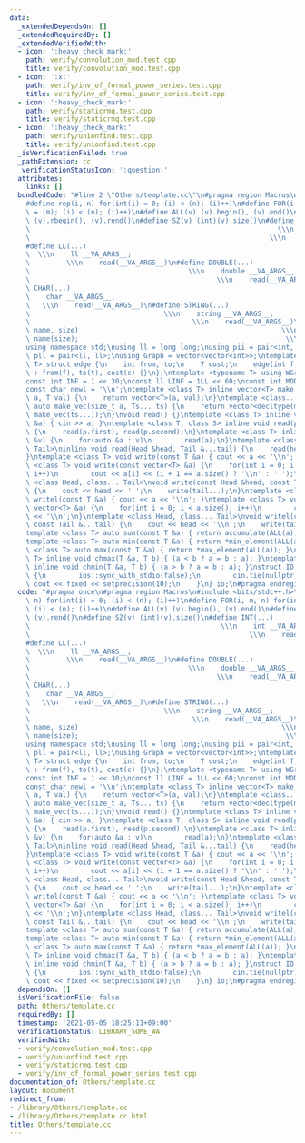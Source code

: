 ```yaml
---
data:
  _extendedDependsOn: []
  _extendedRequiredBy: []
  _extendedVerifiedWith:
  - icon: ':heavy_check_mark:'
    path: verify/convolution_mod.test.cpp
    title: verify/convolution_mod.test.cpp
  - icon: ':x:'
    path: verify/inv_of_formal_power_series.test.cpp
    title: verify/inv_of_formal_power_series.test.cpp
  - icon: ':heavy_check_mark:'
    path: verify/staticrmq.test.cpp
    title: verify/staticrmq.test.cpp
  - icon: ':heavy_check_mark:'
    path: verify/unionfind.test.cpp
    title: verify/unionfind.test.cpp
  _isVerificationFailed: true
  _pathExtension: cc
  _verificationStatusIcon: ':question:'
  attributes:
    links: []
  bundledCode: "#line 2 \"Others/template.cc\"\n#pragma region Macros\n#include <bits/stdc++.h>\n\
    #define rep(i, n) for(int(i) = 0; (i) < (n); (i)++)\n#define FOR(i, m, n) for(int(i)\
    \ = (m); (i) < (n); (i)++)\n#define ALL(v) (v).begin(), (v).end()\n#define LLA(v)\
    \ (v).rbegin(), (v).rend()\n#define SZ(v) (int)(v).size()\n#define INT(...)  \
    \                                                             \\\n    int __VA_ARGS__;\
    \                                                           \\\n    read(__VA_ARGS__)\n\
    #define LL(...)                                                              \
    \  \\\n    ll __VA_ARGS__;                                                   \
    \         \\\n    read(__VA_ARGS__)\n#define DOUBLE(...)                     \
    \                                       \\\n    double __VA_ARGS__;          \
    \                                              \\\n    read(__VA_ARGS__)\n#define\
    \ CHAR(...)                                                              \\\n\
    \    char __VA_ARGS__;                                                       \
    \   \\\n    read(__VA_ARGS__)\n#define STRING(...)                           \
    \                                 \\\n    string __VA_ARGS__;                \
    \                                        \\\n    read(__VA_ARGS__)\n#define VEC(type,\
    \ name, size)                                                  \\\n    vector<type>\
    \ name(size);                                                   \\\n    read(name)\n\
    using namespace std;\nusing ll = long long;\nusing pii = pair<int, int>;\nusing\
    \ pll = pair<ll, ll>;\nusing Graph = vector<vector<int>>;\ntemplate <typename\
    \ T> struct edge {\n    int from, to;\n    T cost;\n    edge(int f, int t, T c)\
    \ : from(f), to(t), cost(c) {}\n};\ntemplate <typename T> using WGraph = vector<vector<edge<T>>>;\n\
    const int INF = 1 << 30;\nconst ll LINF = 1LL << 60;\nconst int MOD = 1e9 + 7;\n\
    const char newl = '\\n';\ntemplate <class T> inline vector<T> make_vec(size_t\
    \ a, T val) {\n    return vector<T>(a, val);\n}\ntemplate <class... Ts> inline\
    \ auto make_vec(size_t a, Ts... ts) {\n    return vector<decltype(make_vec(ts...))>(a,\
    \ make_vec(ts...));\n}\nvoid read() {}\ntemplate <class T> inline void read(T\
    \ &a) { cin >> a; }\ntemplate <class T, class S> inline void read(pair<T, S> &p)\
    \ {\n    read(p.first), read(p.second);\n}\ntemplate <class T> inline void read(vector<T>\
    \ &v) {\n    for(auto &a : v)\n        read(a);\n}\ntemplate <class Head, class...\
    \ Tail>\ninline void read(Head &head, Tail &...tail) {\n    read(head), read(tail...);\n\
    }\ntemplate <class T> void write(const T &a) { cout << a << '\\n'; }\ntemplate\
    \ <class T> void write(const vector<T> &a) {\n    for(int i = 0; i < a.size();\
    \ i++)\n        cout << a[i] << (i + 1 == a.size() ? '\\n' : ' ');\n}\ntemplate\
    \ <class Head, class... Tail>\nvoid write(const Head &head, const Tail &...tail)\
    \ {\n    cout << head << ' ';\n    write(tail...);\n}\ntemplate <class T> void\
    \ writel(const T &a) { cout << a << '\\n'; }\ntemplate <class T> void writel(const\
    \ vector<T> &a) {\n    for(int i = 0; i < a.size(); i++)\n        cout << a[i]\
    \ << '\\n';\n}\ntemplate <class Head, class... Tail>\nvoid writel(const Head &head,\
    \ const Tail &...tail) {\n    cout << head << '\\n';\n    write(tail...);\n}\n\
    template <class T> auto sum(const T &a) { return accumulate(ALL(a), T(0)); }\n\
    template <class T> auto min(const T &a) { return *min_element(ALL(a)); }\ntemplate\
    \ <class T> auto max(const T &a) { return *max_element(ALL(a)); }\ntemplate <class\
    \ T> inline void chmax(T &a, T b) { (a < b ? a = b : a); }\ntemplate <class T>\
    \ inline void chmin(T &a, T b) { (a > b ? a = b : a); }\nstruct IO {\n    IO()\
    \ {\n        ios::sync_with_stdio(false);\n        cin.tie(nullptr);\n       \
    \ cout << fixed << setprecision(10);\n    }\n} io;\n#pragma endregion\n"
  code: "#pragma once\n#pragma region Macros\n#include <bits/stdc++.h>\n#define rep(i,\
    \ n) for(int(i) = 0; (i) < (n); (i)++)\n#define FOR(i, m, n) for(int(i) = (m);\
    \ (i) < (n); (i)++)\n#define ALL(v) (v).begin(), (v).end()\n#define LLA(v) (v).rbegin(),\
    \ (v).rend()\n#define SZ(v) (int)(v).size()\n#define INT(...)                \
    \                                               \\\n    int __VA_ARGS__;     \
    \                                                      \\\n    read(__VA_ARGS__)\n\
    #define LL(...)                                                              \
    \  \\\n    ll __VA_ARGS__;                                                   \
    \         \\\n    read(__VA_ARGS__)\n#define DOUBLE(...)                     \
    \                                       \\\n    double __VA_ARGS__;          \
    \                                              \\\n    read(__VA_ARGS__)\n#define\
    \ CHAR(...)                                                              \\\n\
    \    char __VA_ARGS__;                                                       \
    \   \\\n    read(__VA_ARGS__)\n#define STRING(...)                           \
    \                                 \\\n    string __VA_ARGS__;                \
    \                                        \\\n    read(__VA_ARGS__)\n#define VEC(type,\
    \ name, size)                                                  \\\n    vector<type>\
    \ name(size);                                                   \\\n    read(name)\n\
    using namespace std;\nusing ll = long long;\nusing pii = pair<int, int>;\nusing\
    \ pll = pair<ll, ll>;\nusing Graph = vector<vector<int>>;\ntemplate <typename\
    \ T> struct edge {\n    int from, to;\n    T cost;\n    edge(int f, int t, T c)\
    \ : from(f), to(t), cost(c) {}\n};\ntemplate <typename T> using WGraph = vector<vector<edge<T>>>;\n\
    const int INF = 1 << 30;\nconst ll LINF = 1LL << 60;\nconst int MOD = 1e9 + 7;\n\
    const char newl = '\\n';\ntemplate <class T> inline vector<T> make_vec(size_t\
    \ a, T val) {\n    return vector<T>(a, val);\n}\ntemplate <class... Ts> inline\
    \ auto make_vec(size_t a, Ts... ts) {\n    return vector<decltype(make_vec(ts...))>(a,\
    \ make_vec(ts...));\n}\nvoid read() {}\ntemplate <class T> inline void read(T\
    \ &a) { cin >> a; }\ntemplate <class T, class S> inline void read(pair<T, S> &p)\
    \ {\n    read(p.first), read(p.second);\n}\ntemplate <class T> inline void read(vector<T>\
    \ &v) {\n    for(auto &a : v)\n        read(a);\n}\ntemplate <class Head, class...\
    \ Tail>\ninline void read(Head &head, Tail &...tail) {\n    read(head), read(tail...);\n\
    }\ntemplate <class T> void write(const T &a) { cout << a << '\\n'; }\ntemplate\
    \ <class T> void write(const vector<T> &a) {\n    for(int i = 0; i < a.size();\
    \ i++)\n        cout << a[i] << (i + 1 == a.size() ? '\\n' : ' ');\n}\ntemplate\
    \ <class Head, class... Tail>\nvoid write(const Head &head, const Tail &...tail)\
    \ {\n    cout << head << ' ';\n    write(tail...);\n}\ntemplate <class T> void\
    \ writel(const T &a) { cout << a << '\\n'; }\ntemplate <class T> void writel(const\
    \ vector<T> &a) {\n    for(int i = 0; i < a.size(); i++)\n        cout << a[i]\
    \ << '\\n';\n}\ntemplate <class Head, class... Tail>\nvoid writel(const Head &head,\
    \ const Tail &...tail) {\n    cout << head << '\\n';\n    write(tail...);\n}\n\
    template <class T> auto sum(const T &a) { return accumulate(ALL(a), T(0)); }\n\
    template <class T> auto min(const T &a) { return *min_element(ALL(a)); }\ntemplate\
    \ <class T> auto max(const T &a) { return *max_element(ALL(a)); }\ntemplate <class\
    \ T> inline void chmax(T &a, T b) { (a < b ? a = b : a); }\ntemplate <class T>\
    \ inline void chmin(T &a, T b) { (a > b ? a = b : a); }\nstruct IO {\n    IO()\
    \ {\n        ios::sync_with_stdio(false);\n        cin.tie(nullptr);\n       \
    \ cout << fixed << setprecision(10);\n    }\n} io;\n#pragma endregion\n"
  dependsOn: []
  isVerificationFile: false
  path: Others/template.cc
  requiredBy: []
  timestamp: '2021-05-05 18:25:11+09:00'
  verificationStatus: LIBRARY_SOME_WA
  verifiedWith:
  - verify/convolution_mod.test.cpp
  - verify/unionfind.test.cpp
  - verify/staticrmq.test.cpp
  - verify/inv_of_formal_power_series.test.cpp
documentation_of: Others/template.cc
layout: document
redirect_from:
- /library/Others/template.cc
- /library/Others/template.cc.html
title: Others/template.cc
---
```

